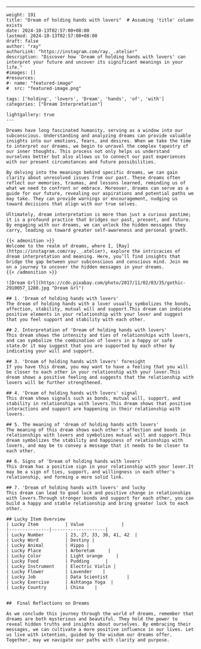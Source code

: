 ---
    weight: 191
    title: "Dream of holding hands with lovers"  # Assuming 'title' column exists
    date: 2024-10-13T02:57:00+08:00
    lastmod: 2024-10-13T02:57:00+08:00
    draft: false
    author: "ray"
    authorLink: "https://instagram.com/ray._.atelier"
    description: "Discover how 'Dream of holding hands with lovers' can interpret your future and uncover its significant meanings in your life."
    #images: []
    #resources:
    #- name: "featured-image"
    #  src: "featured-image.png"
    
    tags: ['holding', 'lovers', 'Dream', 'hands', 'of', 'with']
    categories: ["Dream Interpretation"]
    
    lightgallery: true
    ---
    
    Dreams have long fascinated humanity, serving as a window into our subconscious. Understanding and analyzing dreams can provide valuable insights into our emotions, fears, and desires. When we take the time to interpret our dreams, we begin to unravel the complex tapestry of our inner thoughts. This process not only helps us understand ourselves better but also allows us to connect our past experiences with our present circumstances and future possibilities.
    
    By delving into the meanings behind specific dreams, we can gain clarity about unresolved issues from our past. These dreams often reflect our memories, traumas, and lessons learned, reminding us of what we need to confront or embrace. Moreover, dreams can serve as a guide for our future, revealing our aspirations and potential paths we may take. They can provide warnings or encouragement, nudging us toward decisions that align with our true selves.
    
    Ultimately, dream interpretation is more than just a curious pastime; it is a profound practice that bridges our past, present, and future. By engaging with our dreams, we can unlock the hidden messages they carry, leading us toward greater self-awareness and personal growth.
    
    {{< admonition >}}
    Welcome to the realm of dreams, where I, [Ray](https://instagram.com/ray._.atelier), explore the intricacies of dream interpretation and meaning. Here, you’ll find insights that bridge the gap between your subconscious and conscious mind. Join me on a journey to uncover the hidden messages in your dreams.
    {{< /admonition >}}
    
    ![Dream Grl](https://cdn.pixabay.com/photo/2017/11/02/03/35/gothic-2910057_1280.jpg "Dream Grl")
    
    ## 1. 'Dream of holding hands with lovers'
    The dream of holding hands with a lover usually symbolizes the bonds, affection, stability, mutual will and support.This dream can indicate positive elements in your relationship with your lover and suggest that you feel support and stability with each other.
    
    ## 2. Interpretation of 'Dream of holding hands with lovers'
    This dream shows the intensity and ties of relationships with lovers, and can symbolize the combination of lovers in a happy or safe state.Or it may suggest that you are supported by each other by indicating your will and support.
    
    ## 3. 'Dream of holding hands with lovers' foresight
    If you have this dream, you may want to have a feeling that you will be closer to each other in your relationship with your lover.This dream shows a positive feeling and suggests that the relationship with lovers will be further strengthened.
    
    ## 4. 'Dream of holding hands with lovers' signal
    This dream shows signals such as bonds, mutual will, support, and stability in relationships with lovers.This dream shows that positive interactions and support are happening in their relationship with lovers.
    
    ## 5. The meaning of 'dream of holding hands with lovers'
    The meaning of this dream shows each other's affection and bonds in relationships with lovers and symbolizes mutual will and support.This dream symbolizes the stability and happiness of relationships with lovers, and may be to convey a message that it needs to be closer to each other.
    
    ## 6. Signs of 'Dream of holding hands with lovers'
    This dream has a positive sign in your relationship with your lover.It may be a sign of ties, support, and willingness in each other's relationship, and forming a more solid link.
    
    ## 7. 'Dream of holding hands with lovers' and lucky
    This dream can lead to good luck and positive change in relationships with lovers.Through stronger bonds and support for each other, you can build a happy and stable relationship and bring greater luck to each other.
    
    ## Lucky Item Overview
    | Lucky Item          | Value              |
    |---------------|--------------------|
    | Lucky Number        | 23, 27, 33, 38, 41, 42  |
    | Lucky Word          | Destiny |
    | Lucky Animal        | Hippo |
    | Lucky Place         | Arboretum     |
    | Lucky Color         | Light orange     |
    | Lucky Food          | Pudding      |
    | Lucky Instrument    | Electric Violin |
    | Lucky Flower        | Lavender    |
    | Lucky Job           | Data Scientist       |
    | Lucky Exercise      | Ashtanga Yoga  |
    | Lucky Country       | China    |
    
    
    ##  Final Reflections on Dreams
    
    As we conclude this journey through the world of dreams, remember that dreams are both mysterious and beautiful. They hold the power to reveal hidden truths and insights about ourselves. By embracing their messages, we can cultivate a more positive influence in our lives. Let us live with intention, guided by the wisdom our dreams offer. Together, may we navigate our paths with clarity and purpose.
    